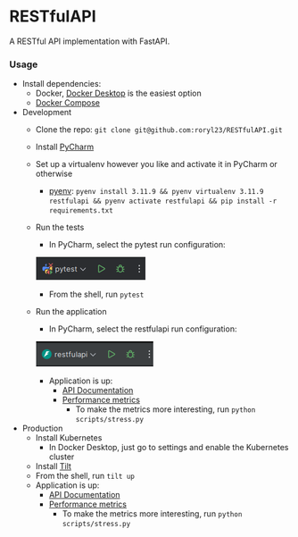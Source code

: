 # RESTfulAPI

A RESTful API implementation with FastAPI.

### Usage

* Install dependencies:
  * Docker, [Docker Desktop](https://www.docker.com/products/docker-desktop/) is the easiest option
  * [Docker Compose](https://docs.docker.com/compose/install/)
* Development
  * Clone the repo: `git clone git@github.com:roryl23/RESTfulAPI.git`
  * Install [PyCharm](https://www.jetbrains.com/pycharm/)
  * Set up a virtualenv however you like and activate it in PyCharm or otherwise
    * [pyenv](https://github.com/pyenv/pyenv?tab=readme-ov-file#installation): 
      `pyenv install 3.11.9 && pyenv virtualenv 3.11.9 restfulapi && pyenv activate restfulapi && pip install -r requirements.txt`
  * Run the tests
    * In PyCharm, select the pytest run configuration:

    ![pytest](./docs/pytest.png)

    * From the shell, run `pytest`
  * Run the application
    * In PyCharm, select the restfulapi run configuration: 

    ![restfulapi](./docs/restfulapi.png)

    * Application is up:
      * [API Documentation](http://127.0.0.1:8080/docs#/)
      * [Performance metrics](http://127.0.0.1:8080/performance/)
        * To make the metrics more interesting, run `python scripts/stress.py`
* Production
  * Install Kubernetes
    * In Docker Desktop, just go to settings and enable the Kubernetes cluster
  * Install [Tilt](https://docs.tilt.dev/)
  * From the shell, run `tilt up` 
  * Application is up:
    * [API Documentation](http://127.0.0.1:8010/docs#/)
    * [Performance metrics](http://127.0.0.1:8010/performance/)
      * To make the metrics more interesting, run `python scripts/stress.py`
  

